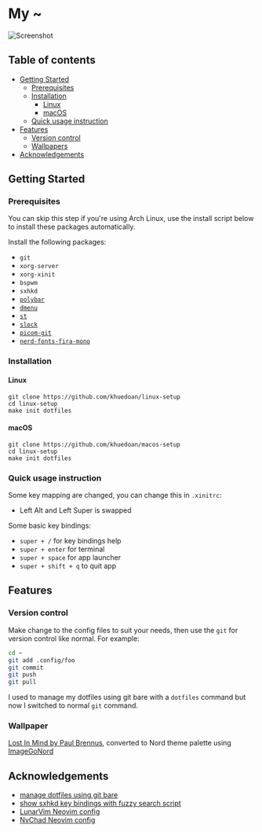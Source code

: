# My ~

![Screenshot](https://user-images.githubusercontent.com/27996771/124107685-b19d8100-da8f-11eb-8e23-c5944d957c15.png)

## Table of contents

<!-- vim-markdown-toc GFM -->

- [Getting Started](#getting-started)
  - [Prerequisites](#prerequisites)
  - [Installation](#installation)
    - [Linux](#linux)
    - [macOS](#macos)
  - [Quick usage instruction](#quick-usage-instruction)
- [Features](#features)
  - [Version control](#version-control)
  - [Wallpapers](#wallpapers)
- [Acknowledgements](#acknowledgements)

<!-- vim-markdown-toc -->

## Getting Started

### Prerequisites

You can skip this step if you're using Arch Linux, use the install script below to install these packages automatically.

Install the following packages:

- `git`
- `xorg-server`
- `xorg-xinit`
- `bspwm`
- `sxhkd`
- [`polybar`](https://aur.archlinux.org/packages/polybar/)
- [`dmenu`](https://github.com/khuedoan/dmenu)
- [`st`](https://github.com/khuedoan/st)
- [`slock`](https://github.com/khuedoan/slock)
- [`picom-git`](https://aur.archlinux.org/packages/picom-git/)
- [`nerd-fonts-fira-mono`](https://aur.archlinux.org/packages/nerd-fonts-fira-mono/)

### Installation

#### Linux

```
git clone https://github.com/khuedoan/linux-setup
cd linux-setup
make init dotfiles
```

#### macOS

```
git clone https://github.com/khuedoan/macos-setup
cd linux-setup
make init dotfiles
```

### Quick usage instruction

Some key mapping are changed, you can change this in `.xinitrc`:

- Left Alt and Left Super is swapped

Some basic key bindings:

- `super + /`         for key bindings help
- `super + enter`     for terminal
- `super + space`     for app launcher
- `super + shift + q` to quit app

## Features

### Version control

Make change to the config files to suit your needs, then use the `git` for version control like normal. For example:

```sh
cd ~
git add .config/foo
git commit
git push
git pull
```

I used to manage my dotfiles using git bare with a `dotfiles` command but now I switched to normal `git` command.

### Wallpaper

[Lost In Mind by Paul Brennus](https://www.artstation.com/artwork/Z50d9R), converted to Nord theme palette using [ImageGoNord](https://github.com/Schrodinger-Hat/ImageGoNord)

## Acknowledgements

- [manage dotfiles using git bare](https://news.ycombinator.com/item?id=11070797)
- [show sxhkd key bindings with fuzzy search script](https://www.reddit.com/r/bspwm/comments/aejyze/tip_show_sxhkd_keybindings_with_fuzzy_search/)
- [LunarVim Neovim config](https://github.com/ChristianChiarulli/LunarVim)
- [NvChad Neovim config](https://github.com/siduck76/NvChad)
